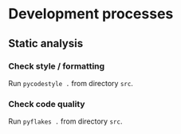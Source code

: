 # Development processes

## Static analysis

### Check style / formatting

Run `pycodestyle .` from directory `src`.

### Check code quality

Run `pyflakes .` from directory `src`.